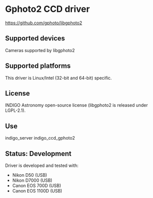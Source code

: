 # Gphoto2 CCD driver

https://github.com/gphoto/libgphoto2

## Supported devices

Cameras supported by libgphoto2

## Supported platforms

This driver is Linux/Intel (32-bit and 64-bit) specific.

## License

INDIGO Astronomy open-source license (libgphoto2 is released under LGPL-2.1).

## Use

indigo_server indigo_ccd_gphoto2

## Status: Development

Driver is developed and tested with:
* Nikon D50 (USB)
* Nikon D7000 (USB)
* Canon EOS 700D (USB)
* Canon EOS 1100D (USB)
